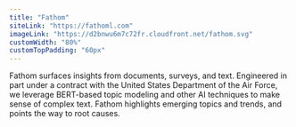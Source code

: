 ```yaml
---
title: "Fathom"
siteLink: "https://fathoml.com"
imageLink: "https://d2bnwu6m7c72fr.cloudfront.net/fathom.svg"
customWidth: "80%"
customTopPadding: "60px"
---
```


Fathom surfaces insights from documents, surveys, and text. Engineered in part
under a contract with the United States Department of the Air Force, we leverage
BERT-based topic modeling and other AI techniques to make sense of complex text.
Fathom highlights emerging topics and trends, and points the way to root causes.
